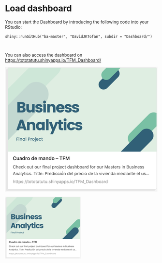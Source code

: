 # Load dashboard

You can start the Dashboard by introducing the following code into your RStudio:

```
shiny::runGitHub("ba-master", "DavidJKTofan", subdir = "Dashboard/")
```
<br>

You can also access the dashboard on https://tototatutu.shinyapps.io/TFM_Dashboard/

![Dashboard Thumbnail](https://github.com/DavidJKTofan/ba-master/blob/master/Dashboard/TFM_Dashboard_Thumbnail.png?raw=true)

<img src="https://github.com/DavidJKTofan/ba-master/blob/master/Dashboard/TFM_Dashboard_Thumbnail.png?raw=true" width="250">
